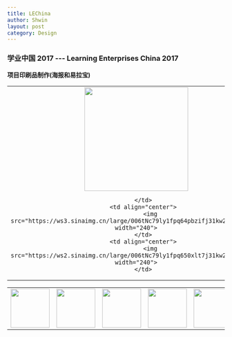 ```yaml
---
title: LEChina
author: Shwin
layout: post
category: Design
---
```

 
### 学业中国 2017 --- Learning Enterprises China 2017

**项目印刷品制作(海报和易拉宝)**

<table width="100%" style="margin-bottom: 0pt">
	<tr>
		<td align="center">
			<img src="https://ws2.sinaimg.cn/large/006tNc79ly1fpn3zu6xhcj30do0kite3.jpg" width="240">

		</td>
		<td align="center">
			<img src="https://ws3.sinaimg.cn/large/006tNc79ly1fpq64pbzifj31kw2dbqv5.jpg" width="240">
		</td>
		<td align="center">
			<img src="https://ws2.sinaimg.cn/large/006tNc79ly1fpq650xlt7j31kw2dbqv5.jpg" width="240">
		</td>
</tr></table>

<!-- <img src="https://ws2.sinaimg.cn/large/006tNc79ly1fpn3zu6xhcj30do0kite3.jpg" style="zoom:70%" />
 -->
 <table width="100%" style="margin-bottom: 0pt" border="0">
	<tr>
		<td align="center" border="0" style="margin: 0">
			<img src="https://ws2.sinaimg.cn/large/006tNc79ly1fpq5deyjgvj30q91tmwr2.jpg" width="90" border="0">
		</td>
		<td align="center" style="margin: 0">
			<img src="https://ws1.sinaimg.cn/large/006tNc79ly1fpq5dj8nc4j30q91tm4b2.jpg" width="90">
		</td>
		<td align="center">
			<img src="https://ws2.sinaimg.cn/large/006tNc79ly1fpq5dkefgdj30q91tm4ah.jpg" width="90">
		</td>
		<td align="center">
			<img src="https://ws4.sinaimg.cn/large/006tNc79ly1fpq5di8armj30q91tmgy8.jpg" width="90">
		</td>
		<td align="center">
			<img src="https://ws4.sinaimg.cn/large/006tNc79ly1fpq5dh8htej30q91tmgub.jpg" width="90">
		</td>
		<td align="center">
			<img src="https://ws2.sinaimg.cn/large/006tNc79ly1fpq5dg3d9qj30q91tm15s.jpg" width="90">
		</td>
		<td align="center">
			<img src="https://ws4.sinaimg.cn/large/006tNc79ly1fpq5dlmo47j30q91tmakp.jpg" width="90">
		</td>
</tr></table>





